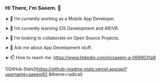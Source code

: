 ### Hi There, I'm Saeem. 👋

<!--
**saeem92/saeem92** is a ✨ _special_ ✨ repository because its `README.md` (this file) appears on your GitHub profile.

Here are some ideas to get you started:

- 🔭 I’m currently working as a Mobile App Developer.
- 🌱 I’m currently learning ...
- 👯 I’m looking to collaborate on ...
- 🤔 I’m looking for help with ...
- 💬 Ask me about ...
- 📫 How to reach me: ...
- 😄 Pronouns: ...
- ⚡ Fun fact: ...
-->

➤ 🔭 I’m currently working as a Mobile App Developer.

➤ 🌱 I’m currently learning iOS Development and AR/VR.

➤ 👯 I’m looking to collaborate on Open Source Projects.

➤ 💬 Ask me about App Development stuff.

➤ 📫 How to reach me: https://www.linkedin.com/in/saeem-a-0699031a9

![GitHub Stats](https://github-readme-stats.vercel.app/api?username=saeem92 &theme=radical)


